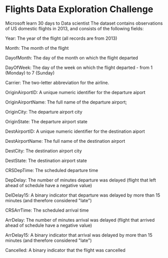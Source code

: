 # Flights Data Exploration Challenge

Microsoft learn 30 days to Data scientist 
The dataset contains observations of US domestic flights in 2013, and consists of the following fields:

Year: The year of the flight (all records are from 2013)

Month: The month of the flight

DayofMonth: The day of the month on which the flight departed

DayOfWeek: The day of the week on which the flight departed - from 1 (Monday) to 7 (Sunday)

Carrier: The two-letter abbreviation for the airline.

OriginAirportID: A unique numeric identifier for the departure aiport

OriginAirportName: The full name of the departure airport;

OriginCity: The departure airport city

OriginState: The departure airport state

DestAirportID: A unique numeric identifier for the destination aiport

DestAirportName: The full name of the destination airport

DestCity: The destination airport city

DestState: The destination airport state

CRSDepTime: The scheduled departure time

DepDelay: The number of minutes departure was delayed (flight that left ahead of schedule have a negative value)

DelDelay15: A binary indicator that departure was delayed by more than 15 minutes (and therefore considered "late")

CRSArrTime: The scheduled arrival time

ArrDelay: The number of minutes arrival was delayed (flight that arrived ahead of schedule have a negative value)

ArrDelay15: A binary indicator that arrival was delayed by more than 15 minutes (and therefore considered "late")

Cancelled: A binary indicator that the flight was cancelled


